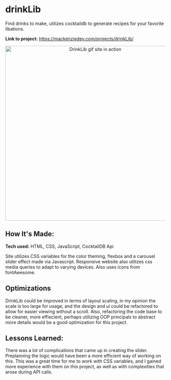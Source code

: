 # drinkLib

Find drinks to make, utilizes cocktaildb to generate recipes for your favorite libations.

**Link to project:** https://mackenziedev.com/projects/drinkLib/

<p align="center">
<img src="https://github.com/mac-kenzie-lee/drinkLib/blob/master/drink-lib.gif?raw=true" alt="DrinkLib gif site in action" width="550px" height="auto">
</p>

## How It's Made:

**Tech used:** HTML, CSS, JavaScript, CocktailDB Api

Site utilizes CSS variables for the color theming, flexbox and a carousel slider effect made via Javascript. Responsive website also utilizes css media queries to adapt to varying devices.
Also uses icons from fontAwesome. 

## Optimizations

DrinkLib could be improved in terms of layout scaling, in my opinion the scale is too large for usage, and the design and ui could be refactored to allow for easier viewing without a scroll.
Also, refactoring the code base to be cleaner, more effiecient, perhaps utilizing OOP principals to abstract more details would be a good optimization for this project. 

## Lessons Learned:

There was a lot of complications that came up in creating the slider. Preplanning the logic would have been a more efficient way of working on this. 
This was a great time for me to work with CSS variables, and I gained more experience with them on this project, as well as with complexities that arose during API calls.
